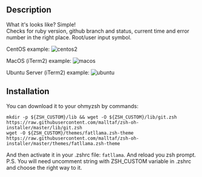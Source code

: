## Description
What it's looks like? Simple!  
Checks for ruby version, github branch and status, current time and error number in the right place. Root/user input symbol. 

CentOS example:
![centos2](https://user-images.githubusercontent.com/7456824/51802852-fc7f9280-225e-11e9-91e6-1bb40b081ab2.jpg)

MacOS (iTerm2) example:
![macos](https://user-images.githubusercontent.com/7456824/51802723-c1c92a80-225d-11e9-96f8-e5e2b672df53.jpg)

Ubuntu Server (iTerm2) example:
![ubuntu](https://user-images.githubusercontent.com/7456824/51802731-cb529280-225d-11e9-85df-76374c0bec1c.jpg)

## Installation
You can download it to your ohmyzsh by commands:  
```
mkdir -p ${ZSH_CUSTOM}/lib && wget -O ${ZSH_CUSTOM}/lib/git.zsh https://raw.githubusercontent.com/malltaf/zsh-oh-installer/master/lib/git.zsh
wget -O ${ZSH_CUSTOM}/themes/fatllama.zsh-theme https://raw.githubusercontent.com/malltaf/zsh-oh-installer/master/themes/fatllama.zsh-theme
```

And then activate it in your .zshrc file: `fatllama`. And reload you zsh prompt.  
P.S. You will need uncomment string with ZSH_CUSTOM variable in .zshrc and choose the right way to it.
